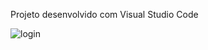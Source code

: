 Projeto desenvolvido com Visual Studio Code

![login](https://user-images.githubusercontent.com/103648804/176965302-97993a8f-1fb8-45ef-beb9-10dc2838ccba.PNG)
